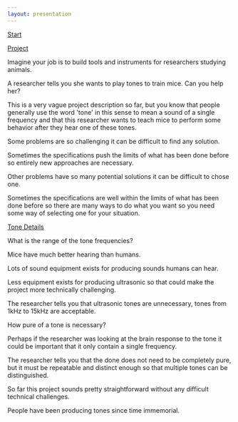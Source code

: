 ```yaml
---
layout: presentation
---
```


[Start](index)

[Project](project)

Imagine your job is to build tools and instruments for researchers studying
animals.

A researcher tells you she wants to play tones to train mice. Can you help her?

This is a very vague project description so far, but you know that people
generally use the word 'tone' in this sense to mean a sound of a single
frequency and that this researcher wants to teach mice to perform some behavior
after they hear one of these tones.

Some problems are so challenging it can be difficult to find any solution.

Sometimes the specifications push the limits of what has been done before so
entirely new approaches are necessary.

Other problems have so many potential solutions it can be difficult to chose
one.

Sometimes the specifications are well within the limits of what has been done
before so there are many ways to do what you want so you need some way of
selecting one for your situation.

[Tone Details](tone-details)

What is the range of the tone frequencies?

Mice have much better hearing than humans.

Lots of sound equipment exists for producing sounds humans can hear.

Less equipment exists for producing ultrasonic so that could make the project
more technically challenging.

The researcher tells you that ultrasonic tones are unnecessary, tones from 1kHz
to 15kHz are acceptable.

How pure of a tone is necessary?

Perhaps if the researcher was looking at the brain response to the tone it could
be important that it only contain a single frequency.

The researcher tells you that the done does not need to be completely pure, but
it must be repeatable and distinct enough so that multiple tones can be
distinguished.

So far this project sounds pretty straightforward without any difficult
technical challenges.

People have been producing tones since time immemorial.
